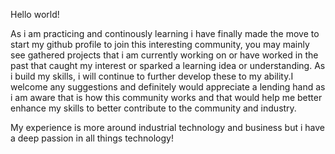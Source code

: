 Hello world!

As i am practicing and continously learning i have finally made the move to start my github profile to join this interesting community, you may mainly see gathered projects that i am currently working on or have worked in the past that caught my interest or sparked a learning idea or understanding. As i build my skills, i will continue to further develop these to my ability.I welcome any suggestions and definitely would appreciate a lending hand as i am aware that is how this community works and that would help me better enhance my skills to better contribute to the community and industry.

My experience is more around industrial technology and business but i have a deep passion in all things technology! 



